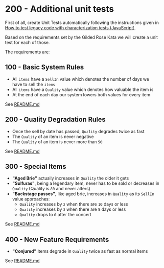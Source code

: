 # 200 - Additional unit tests

First of all, create Unit Tests automatically following the instructions given in [How to test legacy code with characterization tests (JavaScript)](https://www.youtube.com/watch?v=2q5PdGdlL8Y). 

Based on the requirements set by the Gilded Rose Kata we will create a unit test for each of those.

The requirements are:

## 100 - Basic System Rules

- All `items` have a `SellIn` value which denotes the number of days we have to sell the `items`
- All `items` have a `Quality` value which denotes how valuable the item is
- At the end of each day our system lowers both values for every item

See [README.md](./100/README.md)

## 200 - Quality Degradation Rules

- Once the sell by date has passed, `Quality` degrades twice as fast
- The `Quality` of an item is never negative
- The `Quality` of an item is never more than `50`

See [README.md](./200/README.md)

## 300 - Special Items

- **"Aged Brie"** actually increases in `Quality` the older it gets
- **"Sulfuras"**, being a legendary item, never has to be sold or decreases in `Quality` (Quality is `80` and never alters)
- **"Backstage passes"**, like aged brie, increases in `Quality` as its `SellIn` value approaches:
  - `Quality` increases by `2` when there are `10` days or less
  - `Quality` increases by `3` when there are `5` days or less
  - `Quality` drops to `0` after the concert

See [README.md](./300/README.md)

## 400 - New Feature Requirements

- **"Conjured"** items degrade in `Quality` twice as fast as normal items

See [README.md](./400/README.md)